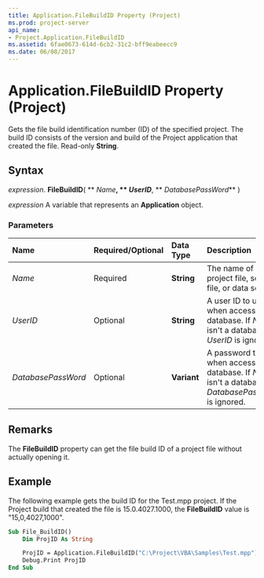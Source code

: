 ```yaml
---
title: Application.FileBuildID Property (Project)
ms.prod: project-server
api_name:
- Project.Application.FileBuildID
ms.assetid: 6fae0673-614d-6cb2-31c2-bff9eabeecc9
ms.date: 06/08/2017
---
```



# Application.FileBuildID Property (Project)

Gets the file build identification number (ID) of the specified project. The build ID consists of the version and build of the Project application that created the file. Read-only **String**.


## Syntax

 _expression_. **FileBuildID**( ** _Name_**, ** _UserID_**, ** _DatabasePassWord_** )

 _expression_ A variable that represents an **Application** object.


### Parameters



|**Name**|**Required/Optional**|**Data Type**|**Description**|
|:-----|:-----|:-----|:-----|
| _Name_|Required|**String**|The name of a project file, source file, or data source.|
| _UserID_|Optional|**String**|A user ID to use when accessing a database. If  _Name_ isn't a database, _UserID_ is ignored.|
| _DatabasePassWord_|Optional|**Variant**|A password to use when accessing a database. If  _Name_ isn't a database, _DatabasePassWord_ is ignored.|

## Remarks

The **FileBuildID** property can get the file build ID of a project file without actually opening it.


## Example

The following example gets the build ID for the Test.mpp project. If the Project build that created the file is 15.0.4027.1000, the **FileBuildID** value is "15,0,4027,1000".


```vb
Sub File_BuildID()
    Dim ProjID As String

    ProjID = Application.FileBuildID("C:\Project\VBA\Samples\Test.mpp")
    Debug.Print ProjID
End Sub
```


